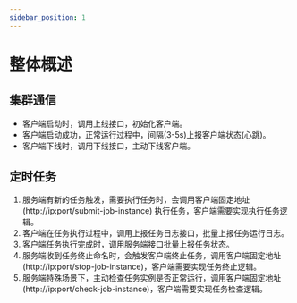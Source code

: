 ```yaml
---
sidebar_position: 1
---
```


# 整体概述

## 集群通信
- 客户端启动时，调用上线接口，初始化客户端。 
- 客户端启动成功，正常运行过程中，间隔(3-5s)上报客户端状态(心跳)。
- 客户端下线时，调用下线接口，主动下线客户端。

## 定时任务

1. 服务端有新的任务触发，需要执行任务时，会调用客户端固定地址(http://ip:port/submit-job-instance) 执行任务，客户端需要实现执行任务逻辑。
2. 客户端在任务执行过程中，调用上报任务日志接口，批量上报任务运行日志。
3. 客户端任务执行完成时，调用服务端接口批量上报任务状态。
4. 服务端收到任务终止命名时，会触发客户端终止任务，调用客户端固定地址(http://ip:port/stop-job-instance)，客户端需要实现任务终止逻辑。
5. 服务端特殊场景下，主动检查任务实例是否正常运行，调用客户端固定地址(http://ip:port/check-job-instance)，客户端需要实现任务检查逻辑。